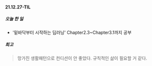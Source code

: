 #### 21.12.27-TIL

##### 오늘 한 일

- '밑바닥부터 시작하는 딥러닝' Chapter2.3~Chapter3.1까지 공부



##### 회고

> 망가진 생활패턴으로 컨디션이 안 좋았다. 규칙적인 삶이 필요할 거 같다.